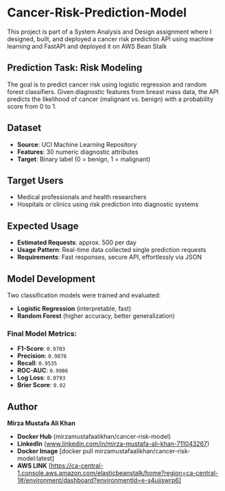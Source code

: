 # Cancer-Risk-Prediction-Model
This project is part of a System Analysis and Design assignment where I designed, built, and deployed a cancer risk prediction API using machine learning and FastAPI and deployed it on AWS Bean Stalk

## Prediction Task: Risk Modeling
The goal is to predict cancer risk using logistic regression and random forest classifiers. Given diagnostic features from breast mass data, the API predicts the likelihood of cancer (malignant vs. benign) with a probability score from 0 to 1.

## Dataset
- **Source**: UCI Machine Learning Repository
- **Features**: 30 numeric diagnostic attributes
- **Target**: Binary label (0 = benign, 1 = malignant)

## Target Users
- Medical professionals and health researchers
- Hospitals or clinics using risk prediction into diagnostic systems

## Expected Usage
- **Estimated Requests**: approx. 500 per day
- **Usage Pattern**: Real-time data collected single prediction requests
- **Requirements**: Fast responses, secure API, effortlessly via JSON
  
## Model Development
Two classification models were trained and evaluated:
- **Logistic Regression** (interpretable, fast)
- **Random Forest** (higher accuracy, better generalization)

### Final Model Metrics:
- **F1-Score**: `0.9703`
- **Precision**: `0.9878`
- **Recall**: `0.9535`
- **ROC-AUC**: `0.9986`
- **Log Loss**: `0.0793`
- **Brier Score**: `0.02`

## Author
**Mirza Mustafa Ali Khan**
- **Docker Hub** (mirzamustafaalikhan/cancer-risk-model) 
- **LinkedIn** (www.linkedin.com/in/mirza-mustafa-ali-khan-711043267)
- **Docker Image** [docker pull mirzamustafaalikhan/cancer-risk-model:latest]
- **AWS LINK** [https://ca-central-1.console.aws.amazon.com/elasticbeanstalk/home?region=ca-central-1#/environment/dashboard?environmentId=e-s4ujjswrp6]
